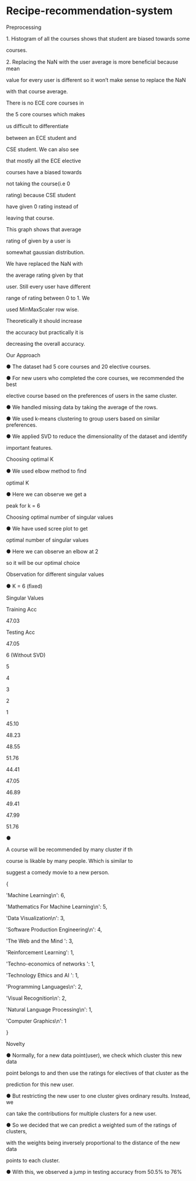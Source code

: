 # Recipe-recommendation-system
<a name="br2"></a> 

Preprocessing

1\. Histogram of all the courses shows that student are biased towards some

courses.

2\. Replacing the NaN with the user average is more beneﬁcial because mean

value for every user is different so it won’t make sense to replace the NaN

with that course average.



<a name="br3"></a> 

There is no ECE core courses in

the 5 core courses which makes

us diﬃcult to differentiate

between an ECE student and

CSE student. We can also see

that mostly all the ECE elective

courses have a biased towards

not taking the course(i.e 0

rating) because CSE student

have given 0 rating instead of

leaving that course.



<a name="br4"></a> 

This graph shows that average

rating of given by a user is

somewhat gaussian distribution.

We have replaced the NaN with

the average rating given by that

user. Still every user have different

range of rating between 0 to 1. We

used MinMaxScaler row wise.

Theoretically it should increase

the accuracy but practically it is

decreasing the overall accuracy.



<a name="br5"></a> 

Our Approach

● The dataset had 5 core courses and 20 elective courses.

● For new users who completed the core courses, we recommended the best

elective course based on the preferences of users in the same cluster.

● We handled missing data by taking the average of the rows.

● We used k-means clustering to group users based on similar preferences.

● We applied SVD to reduce the dimensionality of the dataset and identify

important features.



<a name="br6"></a> 

Choosing optimal K

● We used elbow method to ﬁnd

optimal K

● Here we can observe we get a

peak for k = 6



<a name="br7"></a> 

Choosing optimal number of singular values

● We have used scree plot to get

optimal number of singular values

● Here we can observe an elbow at 2

so it will be our optimal choice



<a name="br8"></a> 

Observation for different singular values

● K = 6 (ﬁxed)

Singular Values

Training Acc

47\.03

Testing Acc

47\.05

6 (Without SVD)

5

4

3

2

1

45\.10

48\.23

48\.55

51\.76

44\.41

47\.05

46\.89

49\.41

47\.99

51\.76



<a name="br9"></a> 

●

A course will be recommended by many cluster if th

course is likable by many people. Which is similar to

suggest a comedy movie to a new person.

{

'Machine Learning\n': 6,

'Mathematics For Machine Learning\n': 5,

'Data Visualization\n': 3,

'Software Production Engineering\n': 4,

'The Web and the Mind ': 3,

'Reinforcement Learning': 1,

'Techno-economics of networks ': 1,

'Technology Ethics and AI ': 1,

'Programming Languages\n': 2,

'Visual Recognition\n': 2,

'Natural Language Processing\n': 1,

'Computer Graphics\n': 1

}



<a name="br10"></a> 

Novelty

● Normally, for a new data point(user), we check which cluster this new data

point belongs to and then use the ratings for electives of that cluster as the

prediction for this new user.

● But restricting the new user to one cluster gives ordinary results. Instead, we

can take the contributions for multiple clusters for a new user.

● So we decided that we can predict a weighted sum of the ratings of clusters,

with the weights being inversely proportional to the distance of the new data

points to each cluster.

● With this, we observed a jump in testing accuracy from 50.5% to 76%
